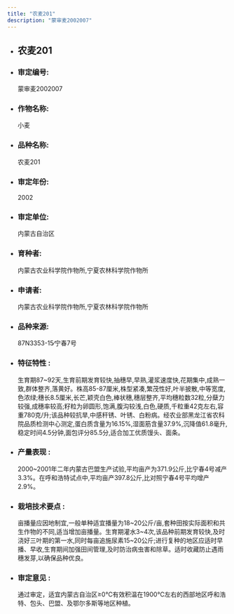 ```yaml
---
title: "农麦201"
description: "蒙审麦2002007"
---
```

* ## 农麦201
* ###  审定编号:  
   蒙审麦2002007

*  ### 作物名称:  
   小麦

*   ###  品种名称: 
    农麦201

*   ### 审定年份: 
    2002

*   ### 审定单位:  
    内蒙古自治区

*   ### 育种者:  
    内蒙古农业科学院作物所,宁夏农林科学院作物所

*   ### 申请者:  
    内蒙古农业科学院作物所,宁夏农林科学院作物所

*   ### 品种来源:  
    87N3353-15∕宁春7号

*   ### 特征特性 : 
    生育期87~92天,生育前期发育较快,抽穗早,早熟,灌浆速度快,花期集中,成熟一致,群体整齐,落黄好。株高85-87厘米,株型紧凑,繁茂性好,叶半披散,中等宽度,色浓绿;穗长8.5厘米,长芒,颖壳白色,棒状穗,穗层整齐,平均穗粒数32粒,分蘖力较强,成穗率较高;籽粒为卵圆形,饱满,腹沟较浅,白色,硬质,千粒重42克左右,容重780克/升;该品种较抗旱,中感秆锈、叶锈、白粉病。经农业部黑龙江省农科院品质检测中心测定,蛋白质含量为16.15%,湿面筋含量37.9%,沉降值61.8毫升,稳定时间4.5分钟,面包评分85.5分,适合加工优质馒头、面条。

*   ### 产量表现 : 
    2000~2001年二年内蒙古巴盟生产试验,平均亩产为371.9公斤,比宁春4号减产3.3%。在呼和浩特试点中,平均亩产397.8公斤,比对照宁春4号平均增产2.9%。

*   ### 栽培技术要点 : 
    亩播量应因地制宜,一般单种适宜播量为18~20公斤/亩,套种田按实际面积和共生作物的不同,适当增加亩播量。生育期灌水3~4次,该品种前期发育较快,及时浇好三叶期的第一水,同时每亩追施尿素15~20公斤;进行复种的地区应适时早播、早收,生育期间加强田间管理,及时防治病虫害和除草。适时收藏防止遇雨穗发芽,以确保品种优良。

*   ### 审定意见 : 
    通过审定，适宜内蒙古自治区≥0℃有效积温在1900℃左右的西部地区呼和浩特、包头、巴盟、及鄂尔多斯等地区种植。
